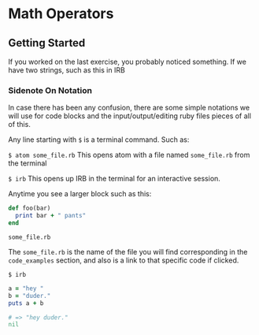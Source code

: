 # Math Operators

## Getting Started
If you worked on the last exercise, you probably noticed something. If we have two strings, such as
this in IRB

### Sidenote On Notation
In case there has been any confusion, there are some simple notations we will use for code blocks
and the input/output/editing ruby files pieces of all of this.

Any line starting with `$` is a terminal command. Such as:

`$ atom some_file.rb`
This opens atom with a file named `some_file.rb` from the terminal

`$ irb`
This opens up IRB in the terminal for an interactive session.

Anytime you see a larger block such as this:

```ruby
def foo(bar)
  print bar + " pants"
end
```

`some_file.rb`

The `some_file.rb` is the name of the file you will find corresponding in the `code_examples` section,
and also is a link to that specific code if clicked.

`$ irb`

```ruby
a = "hey "
b = "duder."
puts a + b

# => "hey duder."
nil
```
